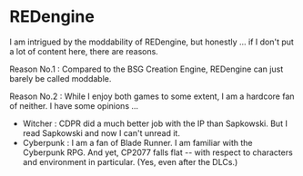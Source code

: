 # REDengine

I am intrigued by the moddability of REDengine, but honestly ...
if I don't put a lot of content here, there are reasons.

Reason No.1 : Compared to the BSG Creation Engine, REDengine can just barely be called moddable.

Reason No.2 : While I enjoy both games to some extent, I am a hardcore fan of neither. I have some opinions ...

- Witcher :  CDPR did a much better job with the IP than Sapkowski. But I read Sapkowski and now I can't unread it.
- Cyberpunk : I am a fan of Blade Runner. I am familiar with the Cyberpunk RPG. And yet, CP2077 falls flat -- with respect to characters and environment in particular. (Yes, even after the DLCs.)

